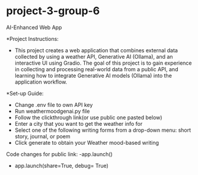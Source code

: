 # project-3-group-6
AI-Enhanced Web App

*Project Instructions: 
- This project creates a web application that combines external data collected by using a weather API, Generative AI (Ollama), and an interactive UI using Gradio. The goal of this project is to gain experience in collecting and processing real-world data from a public API, and learning how to integrate Generative AI models (Ollama) into the application workflow.

*Set-up Guide: 
- Change .env file to own API key
- Run weathermoodgenai.py file
- Follow the clickthrough link(or use public one pasted below)
- Enter a city that you want to get the weather info for
- Select one of the following writing forms from a drop-down menu: short story, journal, or poem
- Click generate to obtain your Weather mood-based writing

Code changes for public link:
-app.launch()
+ app.launch(share=True, debug= True)
